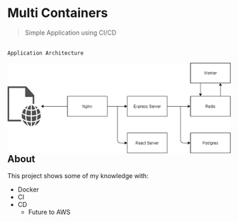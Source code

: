 # Multi Containers
> Simple Application using CI/CD

##
```sh
Application Architecture
```
<img src="assets/app-architecture-multicontainer.png"
     alt="architecture multi containers"
     style="float: left; margin-right: 10px;" />

## About
This project shows some of my knowledge with:
* Docker
* CI
* CD
    * Future to AWS